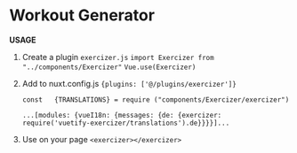 # Workout Generator

**USAGE**

1. Create a plugin ```exercizer.js```
    ```import Exercizer from "../components/Exercizer"```
   ```Vue.use(Exercizer)```
   
   
2. Add to nuxt.config.js
    ```{plugins: ['@/plugins/exercizer']}```
    
    ```const   {TRANSLATIONS} = require ("components/Exercizer/exercizer")```
    
    ```...[modules: {vueI18n: {messages: {de: {exercizer: require('vuetify-exercizer/translations').de}}}}]...```
    
    
3. Use on your page ```<exercizer></exercizer>```
